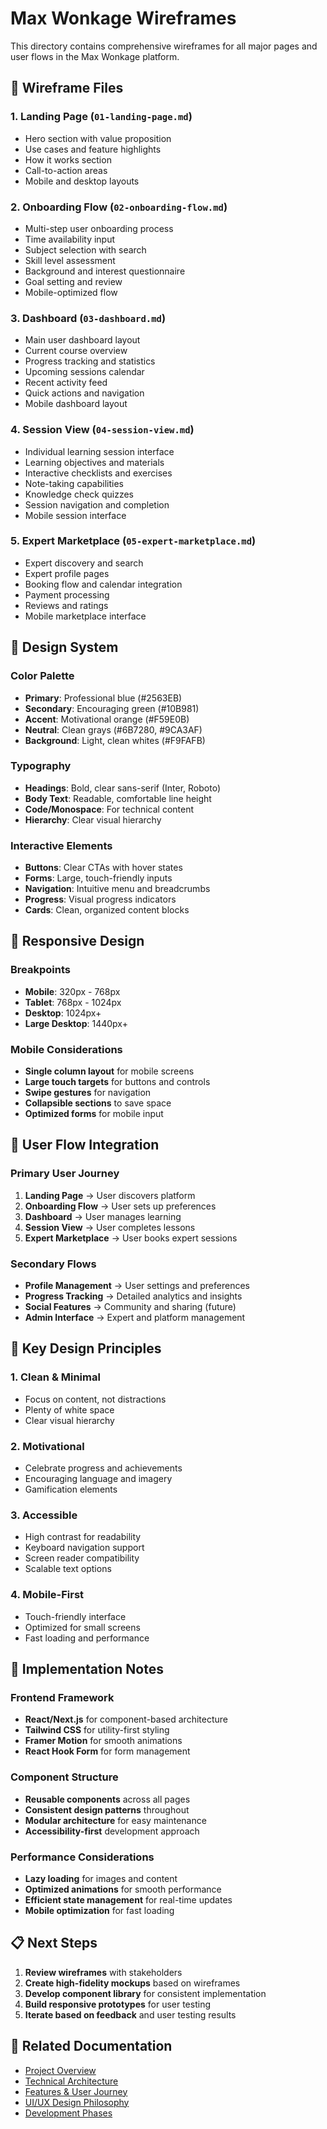 # Max Wonkage Wireframes

This directory contains comprehensive wireframes for all major pages and user flows in the Max Wonkage platform.

## 📁 Wireframe Files

### 1. **Landing Page** (`01-landing-page.md`)
- Hero section with value proposition
- Use cases and feature highlights
- How it works section
- Call-to-action areas
- Mobile and desktop layouts

### 2. **Onboarding Flow** (`02-onboarding-flow.md`)
- Multi-step user onboarding process
- Time availability input
- Subject selection with search
- Skill level assessment
- Background and interest questionnaire
- Goal setting and review
- Mobile-optimized flow

### 3. **Dashboard** (`03-dashboard.md`)
- Main user dashboard layout
- Current course overview
- Progress tracking and statistics
- Upcoming sessions calendar
- Recent activity feed
- Quick actions and navigation
- Mobile dashboard layout

### 4. **Session View** (`04-session-view.md`)
- Individual learning session interface
- Learning objectives and materials
- Interactive checklists and exercises
- Note-taking capabilities
- Knowledge check quizzes
- Session navigation and completion
- Mobile session interface

### 5. **Expert Marketplace** (`05-expert-marketplace.md`)
- Expert discovery and search
- Expert profile pages
- Booking flow and calendar integration
- Payment processing
- Reviews and ratings
- Mobile marketplace interface

## 🎨 Design System

### Color Palette
- **Primary**: Professional blue (#2563EB)
- **Secondary**: Encouraging green (#10B981)
- **Accent**: Motivational orange (#F59E0B)
- **Neutral**: Clean grays (#6B7280, #9CA3AF)
- **Background**: Light, clean whites (#F9FAFB)

### Typography
- **Headings**: Bold, clear sans-serif (Inter, Roboto)
- **Body Text**: Readable, comfortable line height
- **Code/Monospace**: For technical content
- **Hierarchy**: Clear visual hierarchy

### Interactive Elements
- **Buttons**: Clear CTAs with hover states
- **Forms**: Large, touch-friendly inputs
- **Navigation**: Intuitive menu and breadcrumbs
- **Progress**: Visual progress indicators
- **Cards**: Clean, organized content blocks

## 📱 Responsive Design

### Breakpoints
- **Mobile**: 320px - 768px
- **Tablet**: 768px - 1024px
- **Desktop**: 1024px+
- **Large Desktop**: 1440px+

### Mobile Considerations
- **Single column layout** for mobile screens
- **Large touch targets** for buttons and controls
- **Swipe gestures** for navigation
- **Collapsible sections** to save space
- **Optimized forms** for mobile input

## 🔄 User Flow Integration

### Primary User Journey
1. **Landing Page** → User discovers platform
2. **Onboarding Flow** → User sets up preferences
3. **Dashboard** → User manages learning
4. **Session View** → User completes lessons
5. **Expert Marketplace** → User books expert sessions

### Secondary Flows
- **Profile Management** → User settings and preferences
- **Progress Tracking** → Detailed analytics and insights
- **Social Features** → Community and sharing (future)
- **Admin Interface** → Expert and platform management

## 🎯 Key Design Principles

### 1. **Clean & Minimal**
- Focus on content, not distractions
- Plenty of white space
- Clear visual hierarchy

### 2. **Motivational**
- Celebrate progress and achievements
- Encouraging language and imagery
- Gamification elements

### 3. **Accessible**
- High contrast for readability
- Keyboard navigation support
- Screen reader compatibility
- Scalable text options

### 4. **Mobile-First**
- Touch-friendly interface
- Optimized for small screens
- Fast loading and performance

## 🚀 Implementation Notes

### Frontend Framework
- **React/Next.js** for component-based architecture
- **Tailwind CSS** for utility-first styling
- **Framer Motion** for smooth animations
- **React Hook Form** for form management

### Component Structure
- **Reusable components** across all pages
- **Consistent design patterns** throughout
- **Modular architecture** for easy maintenance
- **Accessibility-first** development approach

### Performance Considerations
- **Lazy loading** for images and content
- **Optimized animations** for smooth performance
- **Efficient state management** for real-time updates
- **Mobile optimization** for fast loading

## 📋 Next Steps

1. **Review wireframes** with stakeholders
2. **Create high-fidelity mockups** based on wireframes
3. **Develop component library** for consistent implementation
4. **Build responsive prototypes** for user testing
5. **Iterate based on feedback** and user testing results

## 🔗 Related Documentation

- [Project Overview](../plan/01-project-overview.md)
- [Technical Architecture](../plan/02-technical-architecture.md)
- [Features & User Journey](../plan/03-features-user-journey.md)
- [UI/UX Design Philosophy](../plan/05-ui-ux-design.md)
- [Development Phases](../plan/06-development-phases.md)
